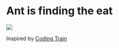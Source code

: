 # Ant is finding the eat

![](demo.gif)

Inspired by [Coding Train](https://github.com/CodingTrain/Rainbow-Code/tree/master/CodingChallenges/CC_03_Snake_game_p5.js)


